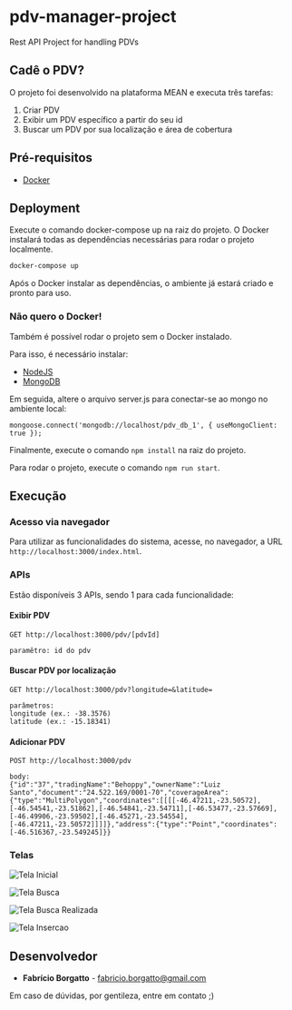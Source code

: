 # pdv-manager-project
Rest API Project for handling PDVs


## Cadê o PDV?
O projeto foi desenvolvido na plataforma MEAN e executa três tarefas:

1. Criar PDV
2. Exibir um PDV específico a partir do seu id
3. Buscar um PDV por sua localização e área de cobertura


## Pré-requisitos

* [Docker](https://www.docker.com/community-edition)

## Deployment
Execute o comando docker-compose up na raiz do projeto. O Docker instalará todas as dependências necessárias para rodar o projeto localmente.

```bash
docker-compose up
```

Após o Docker instalar as dependências, o ambiente já estará criado e pronto para uso.


### Não quero o Docker!
Também é possível rodar o projeto sem o Docker instalado.

Para isso, é necessário instalar:
* [NodeJS](http://nodejs.org/)
* [MongoDB](https://www.mongodb.com/download-center#community)


Em seguida, altere o arquivo server.js para conectar-se ao mongo no ambiente local:

```
mongoose.connect('mongodb://localhost/pdv_db_1', { useMongoClient: true });
```

Finalmente, execute o comando `npm install` na raiz do projeto.

Para rodar o projeto, execute o comando `npm run start`.


## Execução

### Acesso via navegador
Para utilizar as funcionalidades do sistema, acesse, no navegador, a URL `http://localhost:3000/index.html`.


### APIs
Estão disponíveis 3 APIs, sendo 1 para cada funcionalidade:
#### Exibir PDV
```
GET http://localhost:3000/pdv/[pdvId]

paramêtro: id do pdv
```

#### Buscar PDV por localização
```
GET http://localhost:3000/pdv?longitude=&latitude=

parâmetros: 
longitude (ex.: -38.3576)
latitude (ex.: -15.18341)
```

#### Adicionar PDV
```
POST http://localhost:3000/pdv

body:
{"id":"37","tradingName":"Behoppy","ownerName":"Luiz Santo","document":"24.522.169/0001-70","coverageArea":{"type":"MultiPolygon","coordinates":[[[[-46.47211,-23.50572],[-46.54541,-23.51862],[-46.54841,-23.54711],[-46.53477,-23.57669],[-46.49906,-23.59502],[-46.45271,-23.54554],[-46.47211,-23.50572]]]]},"address":{"type":"Point","coordinates":[-46.516367,-23.549245]}}
```

### Telas

![Tela Inicial](/screenshots/screen_inicial.png)

![Tela Busca](/screenshots/screen_busca.png)

![Tela Busca Realizada](/screenshots/screen_busca_realizada.png)

![Tela Insercao](/screenshots/screen_insercao.png)


## Desenvolvedor

* **Fabrício Borgatto** - fabricio.borgatto@gmail.com

Em caso de dúvidas, por gentileza, entre em contato ;)